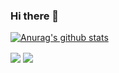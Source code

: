 ### Hi there 👋

<!--
**mitsuhiko-nozawa/mitsuhiko-nozawa** is a ✨ _special_ ✨ repository because its `README.md` (this file) appears on your GitHub profile.

Here are some ideas to get you started:

- 🔭 I’m currently working on ...
- 🌱 I’m currently learning ...
- 👯 I’m looking to collaborate on ...
- 🤔 I’m looking for help with ...
- 💬 Ask me about ...
- 📫 How to reach me: ...
- 😄 Pronouns: ...
- ⚡ Fun fact: ...
-->
[![Anurag's github stats](https://github-readme-stats.vercel.app/api/?username=mitsuhiko-nozawa)](https://github.com/anuraghazra/github-readme-stats)


<img align="center" src="https://github-readme-stats.vercel.app/api?username=mitsuhiko-nozawa&repo=github-readme-stats" />
<img align="center" src="https://github-readme-stats.vercel.app/api?username=mitsuhiko-nozawa&repo=convoychat" />

